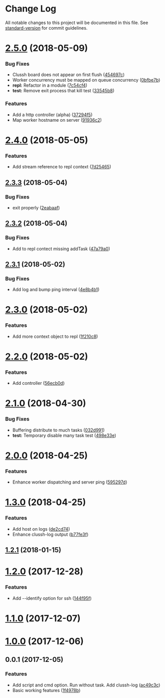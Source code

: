 # Change Log

All notable changes to this project will be documented in this file. See [standard-version](https://github.com/conventional-changelog/standard-version) for commit guidelines.

<a name="2.5.0"></a>
# [2.5.0](https://github.com/nodys/clussh/compare/v2.4.0...v2.5.0) (2018-05-09)


### Bug Fixes

* Clussh board does not appear on first flush ([454697c](https://github.com/nodys/clussh/commit/454697c))
* Worker concurrency must be mapped on queue concurrency ([0bfbe7b](https://github.com/nodys/clussh/commit/0bfbe7b))
* **repl:** Refactor in a module ([7c54cf4](https://github.com/nodys/clussh/commit/7c54cf4))
* **test:** Remove exit process that kill test ([33545b8](https://github.com/nodys/clussh/commit/33545b8))


### Features

* Add a http controller (alpha) ([37294f5](https://github.com/nodys/clussh/commit/37294f5))
* Map worker hostname on server ([91936c2](https://github.com/nodys/clussh/commit/91936c2))



<a name="2.4.0"></a>
# [2.4.0](https://github.com/nodys/clussh/compare/v2.3.3...v2.4.0) (2018-05-05)


### Features

* Add stream reference to repl context ([7d25465](https://github.com/nodys/clussh/commit/7d25465))



<a name="2.3.3"></a>
## [2.3.3](https://github.com/nodys/clussh/compare/v2.3.2...v2.3.3) (2018-05-04)


### Bug Fixes

* exit properly ([2eabaaf](https://github.com/nodys/clussh/commit/2eabaaf))



<a name="2.3.2"></a>
## [2.3.2](https://github.com/nodys/clussh/compare/v2.3.1...v2.3.2) (2018-05-04)


### Bug Fixes

* Add to repl contect missing addTask ([47a79a0](https://github.com/nodys/clussh/commit/47a79a0))



<a name="2.3.1"></a>
## [2.3.1](https://github.com/nodys/clussh/compare/v2.3.0...v2.3.1) (2018-05-02)


### Bug Fixes

* Add log and bump ping interval ([4e8b4b1](https://github.com/nodys/clussh/commit/4e8b4b1))



<a name="2.3.0"></a>
# [2.3.0](https://github.com/nodys/clussh/compare/v2.2.0...v2.3.0) (2018-05-02)


### Features

* Add more context object to repl ([1f210c8](https://github.com/nodys/clussh/commit/1f210c8))



<a name="2.2.0"></a>
# [2.2.0](https://github.com/nodys/clussh/compare/v2.1.0...v2.2.0) (2018-05-02)


### Features

* Add controller ([56ecb0d](https://github.com/nodys/clussh/commit/56ecb0d))



<a name="2.1.0"></a>
# [2.1.0](https://github.com/nodys/clussh/compare/v2.0.0...v2.1.0) (2018-04-30)


### Bug Fixes

* Buffering distribute to much tasks ([032d991](https://github.com/nodys/clussh/commit/032d991))
* **test:** Temporary disable many task test ([498e33e](https://github.com/nodys/clussh/commit/498e33e))



<a name="2.0.0"></a>
# [2.0.0](https://github.com/nodys/clussh/compare/v1.3.0...v2.0.0) (2018-04-25)


### Features

* Enhance worker dispatching and server ping ([595297d](https://github.com/nodys/clussh/commit/595297d))



<a name="1.3.0"></a>
# [1.3.0](https://github.com/nodys/clussh/compare/v1.2.1...v1.3.0) (2018-04-25)


### Features

* Add host on logs ([de2cd74](https://github.com/nodys/clussh/commit/de2cd74))
* Enhance clussh-log output ([b77fe3f](https://github.com/nodys/clussh/commit/b77fe3f))



<a name="1.2.1"></a>
## [1.2.1](https://github.com/nodys/clussh/compare/v1.2.0...v1.2.1) (2018-01-15)



<a name="1.2.0"></a>
# [1.2.0](https://github.com/nodys/clussh/compare/v1.1.0...v1.2.0) (2017-12-28)


### Features

* Add --identify option for ssh ([144f95f](https://github.com/nodys/clussh/commit/144f95f))



<a name="1.1.0"></a>
# [1.1.0](https://github.com/nodys/clussh/compare/v1.0.0...v1.1.0) (2017-12-07)



<a name="1.0.0"></a>
# [1.0.0](https://github.com/nodys/clussh/compare/v0.0.1...v1.0.0) (2017-12-06)



<a name="0.0.1"></a>
## 0.0.1 (2017-12-05)


### Features

* Add script and cmd option. Run without task. Add clussh-log ([ac49c3c](https://github.com/nodys/clussh/commit/ac49c3c))
* Basic working features ([1f4978b](https://github.com/nodys/clussh/commit/1f4978b))
